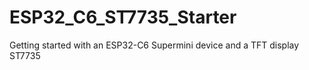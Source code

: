 # ESP32_C6_ST7735_Starter
Getting started with an ESP32-C6 Supermini device and a TFT display ST7735
